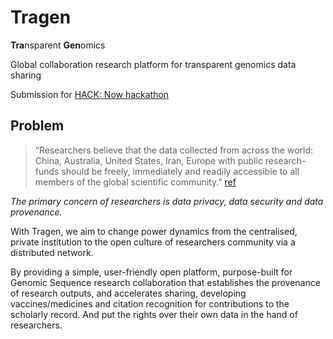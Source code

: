 # Tragen
**Tra**nsparent **Gen**omics

Global collaboration research platform for transparent genomics data sharing

Submission for [HACK: Now hackathon](https://hacknow.calhacks.io/) 

## Problem
> “Researchers believe that the data collected from across the  world: China, Australia, United States, Iran, Europe with public research-funds should be freely, immediately and readily accessible to all members of the global scientific community.” [ref](https://www.biostars.org/p/427840/)


_The primary concern of researchers is data privacy, data security and data provenance._

With Tragen, we aim to change power dynamics from the centralised, private institution to the open culture of researchers community via a distributed network. 

By providing a simple, user-friendly open platform, purpose-built for Genomic Sequence research collaboration that establishes the provenance of research outputs, and accelerates sharing, developing vaccines/medicines and citation recognition for contributions to the scholarly record. And put the rights over their own data in the hand of researchers.




